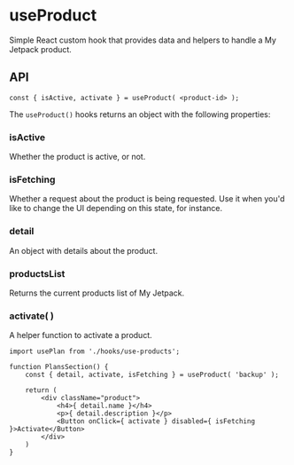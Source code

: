 # useProduct

Simple React custom hook that provides data and helpers to handle a My Jetpack product.

## API

```es6
const { isActive, activate } = useProduct( <product-id> );
```

The `useProduct()` hooks returns an object with the following properties:

### isActive
Whether the product is active, or not.

### isFetching
Whether a request about the product is being requested. Use it when you'd like to change the UI depending on this state, for instance.

### detail
An object with details about the product.

### productsList

Returns the current products list of My Jetpack.

### activate( <productSlug> )
A helper function to activate a product.

```es6
import usePlan from './hooks/use-products';

function PlansSection() {
	const { detail, activate, isFetching } = useProduct( 'backup' );

	return (
		<div className="product">
			<h4>{ detail.name }</h4>
			<p>{ detail.description }</p>
			<Button onClick={ activate } disabled={ isFetching }>Activate</Button>
		</div>
	)
}
```
